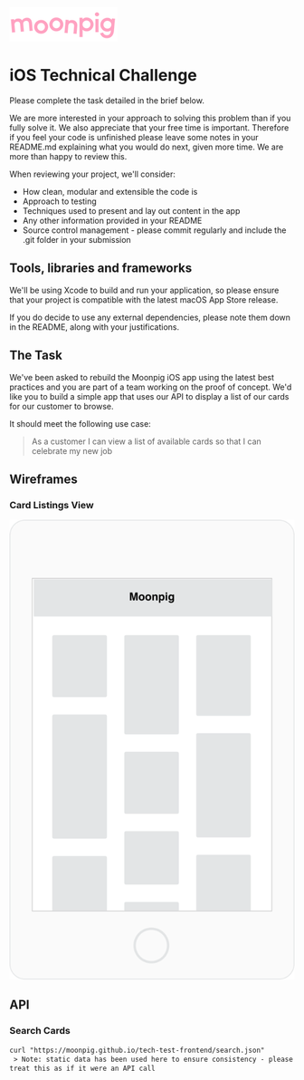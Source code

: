 ![alt text](img/moonpig-logo.png "Moonpig")

# iOS Technical Challenge

Please complete the task detailed in the brief below. 

We are more interested in your approach to solving this problem than if you fully solve it. We also appreciate that your free time is important. Therefore if you feel your code is unfinished please leave some notes in your README.md explaining what you would do next, given more time. We are more than happy to review this.

When reviewing your project, we'll consider:

- How clean, modular and extensible the code is
- Approach to testing
- Techniques used to present and lay out content in the app
- Any other information provided in your README
- Source control management - please commit regularly and include the .git folder in your submission

## Tools, libraries and frameworks

We'll be using Xcode to build and run your application, so please ensure that your project is compatible with the latest macOS App Store release.

If you do decide to use any external dependencies, please note them down in the README, along with your justifications.

## The Task

We've been asked to rebuild the Moonpig iOS app using the latest best practices and you are part of a team working on the proof of concept. We'd like you to build a simple app that uses our API to display a list of our cards for our customer to browse.

It should meet the following use case:

> As a customer I can view a list of available cards so that I can celebrate my new job

## Wireframes

### Card Listings View

![Card listings page wireframe](img/wireframe1.png "Card listings page wireframe")

## API

### Search Cards

```
curl "https://moonpig.github.io/tech-test-frontend/search.json"
 > Note: static data has been used here to ensure consistency - please treat this as if it were an API call
```

